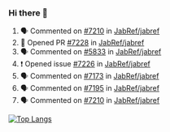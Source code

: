 ### Hi there 👋

<!--START_SECTION:activity-->
1. 🗣 Commented on [#7210](https://github.com/JabRef/jabref/issues/7210) in [JabRef/jabref](https://github.com/JabRef/jabref)
2. 💪 Opened PR [#7228](https://github.com/JabRef/jabref/pull/7228) in [JabRef/jabref](https://github.com/JabRef/jabref)
3. 🗣 Commented on [#5833](https://github.com/JabRef/jabref/issues/5833) in [JabRef/jabref](https://github.com/JabRef/jabref)
4. ❗️ Opened issue [#7226](https://github.com/JabRef/jabref/issues/7226) in [JabRef/jabref](https://github.com/JabRef/jabref)
5. 🗣 Commented on [#7173](https://github.com/JabRef/jabref/issues/7173) in [JabRef/jabref](https://github.com/JabRef/jabref)
6. 🗣 Commented on [#7195](https://github.com/JabRef/jabref/issues/7195) in [JabRef/jabref](https://github.com/JabRef/jabref)
7. 🗣 Commented on [#7210](https://github.com/JabRef/jabref/issues/7210) in [JabRef/jabref](https://github.com/JabRef/jabref)
<!--END_SECTION:activity-->

[![Top Langs](https://github-readme-stats.vercel.app/api/top-langs/?username=k3KAW8Pnf7mkmdSMPHz27&layout=compact)](https://github.com/anuraghazra/github-readme-stats)

<!--
**k3KAW8Pnf7mkmdSMPHz27/k3KAW8Pnf7mkmdSMPHz27** is a ✨ _special_ ✨ repository because its `README.md` (this file) appears on your GitHub profile.

Here are some ideas to get you started:

- 🔭 I’m currently working on ...
- 🌱 I’m currently learning ...
- 👯 I’m looking to collaborate on ...
- 🤔 I’m looking for help with ...
- 💬 Ask me about ...
- 📫 How to reach me: ...
- 😄 Pronouns: ...
- ⚡ Fun fact: ...
-->
